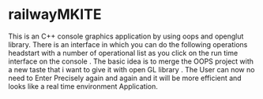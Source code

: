 # railwayMKITE

This is an C++ console graphics application by using oops and openglut library.
There is an interface in which you can do the following operations headstart with a number of operational list as you click on the run time interface on the console .
The basic idea is to merge the OOPS project with a new taste that i want to give it with open GL library .
The User can now no need to Enter Precisely again and again and  it will be more efficient and looks like a real time environment Application. 
